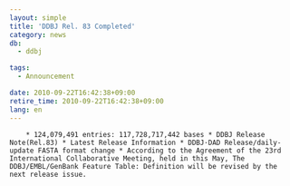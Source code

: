 ```yaml
---
layout: simple
title: 'DDBJ Rel. 83 Completed'
category: news
db:
  - ddbj

tags:
  - Announcement

date: 2010-09-22T16:42:38+09:00
retire_time: 2010-09-22T16:42:38+09:00
lang: en
---
```


        * 124,079,491 entries: 117,728,717,442 bases * DDBJ Release Note(Rel.83) * Latest Release Information * DDBJ·DAD Release/daily-update FASTA format change * According to the Agreement of the 23rd International Collaborative Meeting, held in this May, The DDBJ/EMBL/GenBank Feature Table: Definition will be revised by the next release issue.
